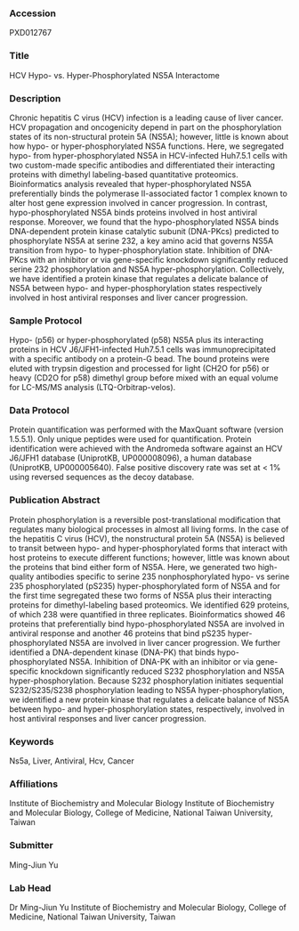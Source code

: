 ### Accession
PXD012767

### Title
HCV Hypo- vs. Hyper-Phosphorylated NS5A Interactome

### Description
Chronic hepatitis C virus (HCV) infection is a leading cause of liver cancer. HCV propagation and oncogenicity depend in part on the phosphorylation states of its non-structural protein 5A (NS5A); however, little is known about how hypo- or hyper-phosphorylated NS5A functions. Here, we segregated hypo- from hyper-phosphorylated NS5A in HCV-infected Huh7.5.1 cells with two custom-made specific antibodies and differentiated their interacting proteins with dimethyl labeling-based quantitative proteomics. Bioinformatics analysis revealed that hyper-phosphorylated NS5A preferentially binds the polymerase II-associated factor 1 complex known to alter host gene expression involved in cancer progression. In contrast, hypo-phosphorylated NS5A binds proteins involved in host antiviral response. Moreover, we found that the hypo-phosphorylated NS5A binds DNA-dependent protein kinase catalytic subunit (DNA-PKcs) predicted to phosphorylate NS5A at serine 232, a key amino acid that governs NS5A transition from hypo- to hyper-phosphorylation state. Inhibition of DNA-PKcs with an inhibitor or via gene-specific knockdown significantly reduced serine 232 phosphorylation and NS5A hyper-phosphorylation. Collectively, we have identified a protein kinase that regulates a delicate balance of NS5A between hypo- and hyper-phosphorylation states respectively involved in host antiviral responses and liver cancer progression.

### Sample Protocol
Hypo- (p56) or hyper-phosphorylated (p58) NS5A plus its interacting proteins in HCV J6/JFH1-infected Huh7.5.1 cells was immunoprecipitated with a specific antibody on a protein-G bead. The bound proteins were eluted with trypsin digestion and processed for light (CH2O for p56) or heavy (CD2O for p58) dimethyl group before mixed with an equal volume for LC-MS/MS analysis (LTQ-Orbitrap-velos).

### Data Protocol
Protein quantification was performed with the MaxQuant software (version 1.5.5.1). Only unique peptides were used for quantification. Protein identification were achieved with the Andromeda software against an HCV J6/JFH1 database (UniprotKB, UP000008096), a human database (UniprotKB, UP000005640). False positive discovery rate was set at < 1% using reversed sequences as the decoy database.

### Publication Abstract
Protein phosphorylation is a reversible post-translational modification that regulates many biological processes in almost all living forms. In the case of the hepatitis C virus (HCV), the nonstructural protein 5A (NS5A) is believed to transit between hypo- and hyper-phosphorylated forms that interact with host proteins to execute different functions; however, little was known about the proteins that bind either form of NS5A. Here, we generated two high-quality antibodies specific to serine 235 nonphosphorylated hypo- vs serine 235 phosphorylated (pS235) hyper-phosphorylated form of NS5A and for the first time segregated these two forms of NS5A plus their interacting proteins for dimethyl-labeling based proteomics. We identified 629 proteins, of which 238 were quantified in three replicates. Bioinformatics showed 46 proteins that preferentially bind hypo-phosphorylated NS5A are involved in antiviral response and another 46 proteins that bind pS235 hyper-phosphorylated NS5A are involved in liver cancer progression. We further identified a DNA-dependent kinase (DNA-PK) that binds hypo-phosphorylated NS5A. Inhibition of DNA-PK with an inhibitor or via gene-specific knockdown significantly reduced S232 phosphorylation and NS5A hyper-phosphorylation. Because S232 phosphorylation initiates sequential S232/S235/S238 phosphorylation leading to NS5A hyper-phosphorylation, we identified a new protein kinase that regulates a delicate balance of NS5A between hypo- and hyper-phosphorylation states, respectively, involved in host antiviral responses and liver cancer progression.

### Keywords
Ns5a, Liver, Antiviral, Hcv, Cancer

### Affiliations
Institute of Biochemistry and Molecular Biology
Institute of Biochemistry and Molecular Biology, College of Medicine, National Taiwan University, Taiwan

### Submitter
Ming-Jiun Yu

### Lab Head
Dr Ming-Jiun Yu
Institute of Biochemistry and Molecular Biology, College of Medicine, National Taiwan University, Taiwan


